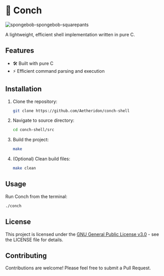 # 🐚 Conch

![spongebob-spongebob-squarepants](https://github.com/user-attachments/assets/fa8a9eb3-ea30-4937-9ba2-88dee0c84e90)


A lightweight, efficient shell implementation written in pure C.

## Features

* 🛠️ Built with pure C
* ⚡ Efficient command parsing and execution

## Installation

1. Clone the repository:
   ```bash
   git clone https://github.com/Aetheridon/conch-shell
   ```

2. Navigate to source directory:
   ```bash
   cd conch-shell/src
   ```

3. Build the project:
   ```bash
   make
   ```

4. (Optional) Clean build files:
   ```bash
   make clean
   ```

## Usage

Run Conch from the terminal:
```bash
./conch
```

## License

This project is licensed under the [GNU General Public License v3.0](LICENSE) - see the LICENSE file for details.

## Contributing

Contributions are welcome! Please feel free to submit a Pull Request.
